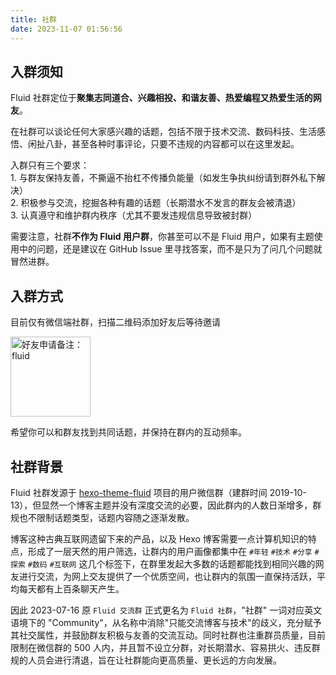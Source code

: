 ```yaml
---
title: 社群
date: 2023-11-07 01:56:56
---
```


<div class="markdown-body">
<h2 id="入群须知"><a class="anchorjs-link anchorjs-link-left" aria-label="Anchor" data-anchorjs-icon="" href="#入群须知" style="font-style: normal; font-variant: normal; font-kerning: auto; font-optical-sizing: auto; font-feature-settings: normal; font-variation-settings: normal; font-weight: normal; font-stretch: normal; font-size: 1em; line-height: inherit; font-family: anchorjs-icons; position: absolute; margin-left: -1em; padding-right: 0.5em;"></a>入群须知</h2>
<p>Fluid 社群定位于<strong>聚集志同道合、兴趣相投、和谐友善、热爱编程又热爱生活的网友</strong>。</p>
<p>在社群可以谈论任何大家感兴趣的话题，包括不限于技术交流、数码科技、生活感悟、闲扯八卦，甚至各种时事评论，只要不违规的内容都可以在这里发起。</p>
<p>入群只有三个要求：<br>
1. 与群友保持友善，不撕逼不抬杠不传播负能量（如发生争执纠纷请到群外私下解决）<br>
2. 积极参与交流，挖掘各种有趣的话题（长期潜水不发言的群友会被清退）<br>
3. 认真遵守和维护群内秩序（尤其不要发违规信息导致被封群）</p>
<p>需要注意，社群<strong>不作为 Fluid 用户群</strong>，你甚至可以不是 Fluid 用户，如果有主题使用中的问题，还是建议在 GitHub Issue 里寻找答案，而不是只为了问几个问题就冒然进群。</p>
<h2 id="入群方式"><a class="anchorjs-link anchorjs-link-left" aria-label="Anchor" data-anchorjs-icon="" href="#入群方式" style="font-style: normal; font-variant: normal; font-kerning: auto; font-optical-sizing: auto; font-feature-settings: normal; font-variation-settings: normal; font-weight: normal; font-stretch: normal; font-size: 1em; line-height: inherit; font-family: anchorjs-icons; position: absolute; margin-left: -1em; padding-right: 0.5em;"></a>入群方式</h2>
<p>目前仅有微信端社群，扫描二维码添加好友后等待邀请</p>
<p><a class="fancybox fancybox.image" href="https://fluid.s3.bitiful.net/wechat.png" itemscope="" itemtype="http://schema.org/ImageObject" itemprop="url" data-fancybox="default" rel="default" title="好友申请备注：fluid" data-caption="好友申请备注：fluid"><img width="128" title="好友申请备注：fluid" src="https://fluid.s3.bitiful.net/wechat.png"></a></p>
<p>希望你可以和群友找到共同话题，并保持在群内的互动频率。</p>
<h2 id="社群背景"><a class="anchorjs-link anchorjs-link-left" aria-label="Anchor" data-anchorjs-icon="" href="#社群背景" style="font-style: normal; font-variant: normal; font-kerning: auto; font-optical-sizing: auto; font-feature-settings: normal; font-variation-settings: normal; font-weight: normal; font-stretch: normal; font-size: 1em; line-height: inherit; font-family: anchorjs-icons; position: absolute; margin-left: -1em; padding-right: 0.5em;"></a>社群背景</h2>
<p>Fluid 社群发源于 <a target="_blank" rel="noopener external nofollow noreferrer" href="https://github.com/fluid-dev/hexo-theme-fluid">hexo-theme-fluid</a> 项目的用户微信群（建群时间 2019-10-13），但显然一个博客主题并没有深度交流的必要，因此群内的人数日渐增多，群规也不限制话题类型，话题内容随之逐渐发散。</p>
<p>博客这种古典互联网遗留下来的产品，以及 Hexo 博客需要一点计算机知识的特点，形成了一层天然的用户筛选，让群内的用户画像都集中在 <code>#年轻</code> <code>#技术</code> <code>#分享</code> <code>#探索</code> <code>#数码</code> <code>#互联网</code> 这几个标签下，在群里发起大多数的话题都能找到相同兴趣的网友进行交流，为网上交友提供了一个优质空间，也让群内的氛围一直保持活跃，平均每天都有上百条聊天产生。</p>
<p>因此 2023-07-16 原 <code>Fluid 交流群</code> 正式更名为 <code>Fluid 社群</code>，"社群" 一词对应英文语境下的 "Community"，从名称中消除"只能交流博客与技术"的歧义，充分赋予其社交属性，并鼓励群友积极与友善的交流互动。同时社群也注重群员质量，目前限制在微信群的 500 人内，并且暂不设立分群，对长期潜水、容易拱火、违反群规的人员会进行清退，旨在让社群能向更高质量、更长远的方向发展。</p>
</div>
